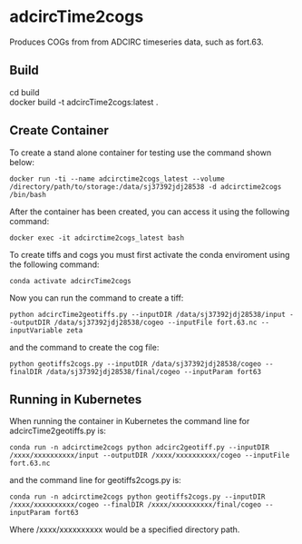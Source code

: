 # adcircTime2cogs
Produces COGs from from ADCIRC timeseries data, such as fort.63.

## Build
  cd build  
  docker build -t adcircTime2cogs:latest .

## Create Container

  To create a stand alone container for testing use the command shown below:

    docker run -ti --name adcirctime2cogs_latest --volume /directory/path/to/storage:/data/sj37392jdj28538 -d adcirctime2cogs /bin/bash

  After the container has been created, you can access it using the following command:

    docker exec -it adcirctime2cogs_latest bash

  To create tiffs and cogs you must first activate the conda enviroment using the following command:

    conda activate adcircTime2cogs

  Now you can run the command to create a tiff:

    python adcircTime2geotiffs.py --inputDIR /data/sj37392jdj28538/input --outputDIR /data/sj37392jdj28538/cogeo --inputFile fort.63.nc --inputVariable zeta

  and the command to create the cog file:

    python geotiffs2cogs.py --inputDIR /data/sj37392jdj28538/cogeo --finalDIR /data/sj37392jdj28538/final/cogeo --inputParam fort63

## Running in Kubernetes

When running the container in Kubernetes the command line for adcircTime2geotiffs.py is:

    conda run -n adcirctime2cogs python adcirc2geotiff.py --inputDIR /xxxx/xxxxxxxxxx/input --outputDIR /xxxx/xxxxxxxxxx/cogeo --inputFile fort.63.nc 

and the command line for geotiffs2cogs.py is:

    conda run -n adcirctime2cogs python geotiffs2cogs.py --inputDIR /xxxx/xxxxxxxxxx/cogeo --finalDIR /xxxx/xxxxxxxxxx/final/cogeo --inputParam fort63

Where /xxxx/xxxxxxxxxx would be a specified directory path.
 
